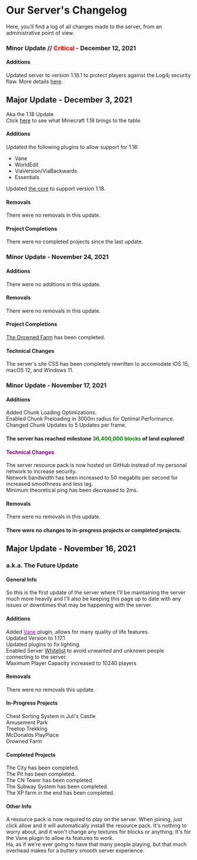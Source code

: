 
# Our Server's Changelog
Here, you'll find a log of all changes made to the server, from an administrative point of view.  

### Minor Update // <span style="color:red">Critical</span> - December 12, 2021

#### Additions
Updated server to version 1.18.1 to protect players against the Log4j security flaw. More details [here](/MinecraftServer/emergencywarning1181).  


## Major Update - December 3, 2021
Aka the 1.18 Update  
Click [here](/MinecraftServer/wiki/1-18) to see what Minecraft 1.18 brings to the table.  

#### Additions
Updated the following plugins to allow support for 1.18:  
- Vane  
- WorldEdit  
- ViaVersion/ViaBackwards  
- Essentials  

Updated [the core](/MinecraftServer/wiki/thecore) to support version 1.18.  

#### Removals
There were no removals in this update.  

#### Project Completions  
There were no completed projects since the last update.  


### Minor Update - November 24, 2021

#### Additions
There were no additions in this update.  

#### Removals
There were no removals in this update.  

#### Project Completions
[The Drowned Farm](/MinecraftServer/wiki/projects#november-2021---the-drowned-farm) has been completed.  

#### Technical Changes
The server's site CSS has been completely rewritten to accomodate iOS 15, macOS 12, and Windows 11.  


### Minor Update - November 17, 2021

#### Additions
Added Chunk Loading Optimizations.  
Enabled Chunk Preloading in 3000m radius for Optimal Performance.  
Changed Chunk Updates to 5 Updates per frame.  

#### The server has reached milestone <span style="color:green"> 36,400,000 blocks</span> of land explored!  

#### <span style="color:purple">Technical Changes</span>  
The server resource pack is now hosted on GitHub instead of my personal network to increase security.  
Network bandwidth has been increased to 50 megabits per second for increased smoothness and less lag.  
Minimum theoretical ping has been decreased to 2ms.  

#### Removals
There were no removals in this update.  

#### There were no changes to in-progress projects or completed projects.


## Major Update - November 16, 2021  
### a.k.a. The Future Update  

#### General Info
So this is the first update of the server where I'll be maintaining the server much more heavily and I'll also be keeping this page up to date with any issues or downtimes that may be happening with the server.

#### Additions
Added [<span style="color:darkviolet">Vane</span>](/MinecraftServer/wiki/plugins#vane) plugin, allows for many quality of life features.  
Updated Version to 1.17.1  
Updated plugins to fix lighting.  
Enabled Server [Whitelist](/MinecraftServer/whitelist) to avoid unwanted and unknown people connecting to the server.  
Maximum Player Capacity increased to 10240 players  


#### Removals
There were no removals this update.

#### In-Progress Projects
Chest Sorting System in Juli's Castle  
Amusement Park  
Treetop Trekking  
McDonalds PlayPlace  
Drowned Farm  

#### Completed Projects
The City has been completed.  
The Pit has been completed.  
The CN Tower has been completed.  
The Subway System has been completed.  
The XP farm in the end has been completed.

#### Other Info
A resource pack is now required to play on the server. When joining, just click allow and it will automatically install the resource pack. It's nothing to worry about, and it won't change any textures for blocks or anything. It's for the Vane plugin to allow its features to work.  
Ha, as if we're ever going to have that many people playing, but that much overhead makes for a buttery smooth server experience.  
